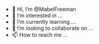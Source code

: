- 👋 Hi, I’m @MabelFreeman
- 👀 I’m interested in ...
- 🌱 I’m currently learning ...
- 💞️ I’m looking to collaborate on ...
- 📫 How to reach me ...

<!---
MabelFreeman/MabelFreeman is a ✨ special ✨ repository because its `README.md` (this file) appears on your GitHub profile.
You can click the Preview link to take a look at your changes.
--->
